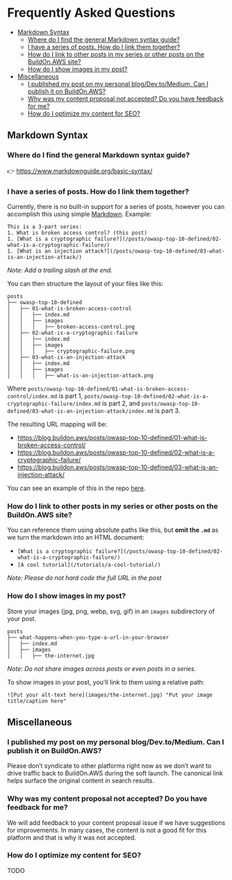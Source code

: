# Frequently Asked Questions

* [Markdown Syntax](#markdown-syntax)
  * [Where do I find the general Markdown syntax guide?](#where-do-i-find-the-general-markdown-syntax-guide)
  * [I have a series of posts. How do I link them together?](#i-have-a-series-of-posts-how-do-i-link-them-together)
  * [How do I link to other posts in my series or other posts on the BuildOn.AWS site?](#how-do-i-link-to-other-posts-in-my-series-or-other-posts-on-the-buildonaws-site)
  * [How do I show images in my post?](#how-do-i-show-images-in-my-post)
* [Miscellaneous]()
  * [I published my post on my personal blog/Dev.to/Medium. Can I publish it on BuildOn.AWS?](#i-published-my-post-on-my-personal-blogdevtomedium-can-i-publish-it-on-buildonaws)
  * [Why was my content proposal not accepted? Do you have feedback for me?](#why-was-my-content-proposal-not-accepted-do-you-have-feedback-for-me)
  * [How do I optimize my content for SEO?](#how-do-i-optimize-my-content-for-seo)

## Markdown Syntax

### Where do I find the general Markdown syntax guide?

👉 https://www.markdownguide.org/basic-syntax/

### I have a series of posts. How do I link them together?

Currently, there is no built-in support for a series of posts, however you can accomplish this using simple [Markdown](https://www.markdownguide.org/basic-syntax/). Example:

```
This is a 3-part series:
1. What is broken access control? (this post)
1. [What is a cryptographic failure?](/posts/owasp-top-10-defined/02-what-is-a-cryptographic-failure/)
1. [What is an injection attack?](/posts/owasp-top-10-defined/03-what-is-an-injection-attack/)
```

_Note: Add a trailing slash at the end._

You can then structure the layout of your files like this:

```
posts
├── owasp-top-10-defined
│   ├── 01-what-is-broken-access-control
│   │   ├── index.md
│   │   ├── images
│   │   │   ├── broken-access-control.png
│   ├── 02-what-is-a-cryptographic-failure
│   │   ├── index.md
│   │   ├── images
│   │   │   ├── cryptographic-failure.png
│   ├── 03-what-is-an-injection-attack
│   │   ├── index.md
│   │   ├── images
│   │   │   ├── what-is-an-injection-attack.png
```

Where `posts/owasp-top-10-defined/01-what-is-broken-access-control/index.md` is part 1, `posts/owasp-top-10-defined/02-what-is-a-cryptographic-failure/index.md` is part 2, and `posts/owasp-top-10-defined/03-what-is-an-injection-attack/index.md` is part 3.

The resulting URL mapping will be:
- https://blog.buildon.aws/posts/owasp-top-10-defined/01-what-is-broken-access-control/
- https://blog.buildon.aws/posts/owasp-top-10-defined/02-what-is-a-cryptographic-failure/
- https://blog.buildon.aws/posts/owasp-top-10-defined/03-what-is-an-injection-attack/

You can see an example of this in the repo [here](/posts/owasp-top-10-defined).

### How do I link to other posts in my series or other posts on the BuildOn.AWS site?

You can reference them using absolute paths like this, but **omit the `.md`** as we turn the markdown into an HTML document:

- `[What is a cryptographic failure?](/posts/owasp-top-10-defined/02-what-is-a-cryptographic-failure/)`
- `[A cool tutorial](/tutorials/a-cool-tutorial/)`

_Note: Please do not hard code the full URL in the post_

### How do I show images in my post?

Store your images (jpg, png, webp, svg, gif) in an `images` subdirectory of your post.

```
posts
├── what-happens-when-you-type-a-url-in-your-browser
│   ├── index.md
│   ├── images
│   │   ├── the-internet.jpg
```

_Note: Do not share images across posts or even posts in a series._

To show images in your post, you'll link to them using a relative path:

`![Put your alt-text here](images/the-internet.jpg) "Put your image title/caption here"`

## Miscellaneous

### I published my post on my personal blog/Dev.to/Medium. Can I publish it on BuildOn.AWS?

Please don’t syndicate to other platforms right now as we don’t want to drive traffic back to BuildOn.AWS during the soft launch. The canonical link helps surface the original content in search results.

### Why was my content proposal not accepted? Do you have feedback for me?

We will add feedback to your content proposal issue if we have suggestions for improvements. In many cases, the content is not a good fit for this platform and that is why it was not accepted.

### How do I optimize my content for SEO?

TODO
